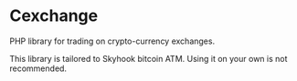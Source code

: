 Cexchange
=========

PHP library for trading on crypto-currency exchanges.

This library is tailored to Skyhook bitcoin ATM. Using it on your own is not recommended.
